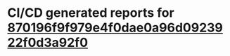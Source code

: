 # CI/CD generated reports for [870196f9f979e4f0dae0a96d0923922f0d3a92f0](https://github.com/hydephp/develop/commit/870196f9f979e4f0dae0a96d0923922f0d3a92f0)
